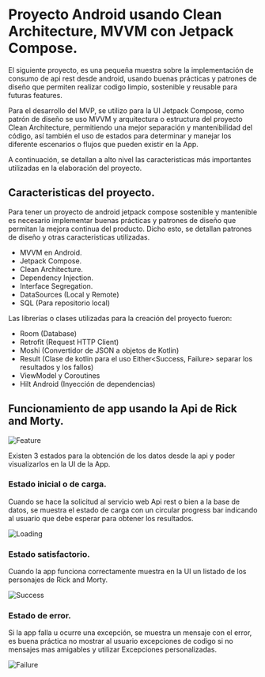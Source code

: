 # Proyecto Android usando Clean Architecture, MVVM con Jetpack Compose.

El siguiente proyecto, es una pequeña muestra sobre la implementación de consumo de api rest desde android, usando buenas prácticas
y patrones de diseño que permiten realizar codigo limpio, sostenible y reusable para futuras features.

Para el desarrollo del MVP, se utilizo para la UI Jetpack Compose, como patrón de diseño se uso MVVM y arquitectura o estructura del
proyecto Clean Architecture, permitiendo una mejor separación y mantenibilidad del código, así también el uso de estados para 
determinar y manejar los diferente escenarios o flujos que pueden existir en la App.

A continuación, se detallan a alto nivel las caracteristicas más importantes utilizadas en la elaboración del proyecto.

## Caracteristicas del proyecto.
Para tener un proyecto de android jetpack compose sostenible y mantenible es necesario implementar buenas prácticas y patrones
de diseño que permitan la mejora continua del producto. Dicho esto, se detallan patrones de diseño y otras caracteristicas utilizadas.

- MVVM en Android.
- Jetpack Compose.
- Clean Architecture.
- Dependency Injection.
- Interface Segregation.
- DataSources (Local y Remote)
- SQL (Para repositorio local)

Las librerías o clases utilizadas para la creación del proyecto fueron:
- Room (Database)
- Retrofit (Request HTTP Client)
- Moshi (Convertidor de JSON a objetos de Kotlin)
- Result (Clase de kotlin para el uso Either<Success, Failure> separar los resultados y los fallos)
- ViewModel y Coroutines
- Hilt Android (Inyección de dependencias)

## Funcionamiento de app usando la Api de Rick and Morty.

![Feature](img/feature.gif)

Existen 3 estados para la obtención de los datos desde la api y poder visualizarlos en la UI de la App.

### Estado inicial o de carga.
Cuando se hace la solicitud al servicio web Api rest o bien a la base de datos, se muestra el estado de carga con un circular progress bar
indicando al usuario que debe esperar para obtener los resultados.

![Loading](img/loading.png)


### Estado satisfactorio.

Cuando la app funciona correctamente muestra en la UI un listado de los personajes de Rick and Morty.

![Success](img/img.png)


### Estado de error.

Si la app falla u ocurre una excepción, se muestra un mensaje con el error, es buena práctica no mostrar al usuario
excepciones de codigo si no mensajes mas amigables y utilizar Excepciones personalizadas.

![Failure](img/error.png)

